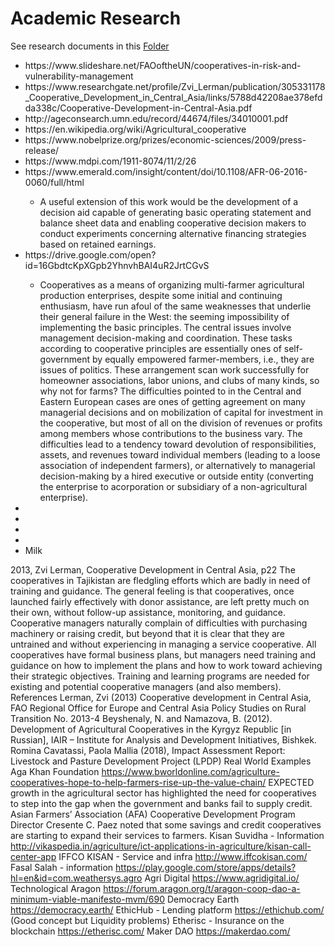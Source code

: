 <h1>Academic Research</h1>
See research documents in this <a href="https://github.com/amadeobrands/DexKon/tree/master/Research/documents" target="_blank">Folder</a>
<ul>
  <li>https://www.slideshare.net/FAOoftheUN/cooperatives-in-risk-and-vulnerability-management</li>
  <li>https://www.researchgate.net/profile/Zvi_Lerman/publication/305331178_Cooperative_Development_in_Central_Asia/links/5788d42208ae378efdda338c/Cooperative-Development-in-Central-Asia.pdf</li>
  <li>http://ageconsearch.umn.edu/record/44674/files/34010001.pdf</li>
  <li>https://en.wikipedia.org/wiki/Agricultural_cooperative</li>
  <li>https://www.nobelprize.org/prizes/economic-sciences/2009/press-release/</li>
  <li>https://www.mdpi.com/1911-8074/11/2/26</li>
  <li>https://www.emerald.com/insight/content/doi/10.1108/AFR-06-2016-0060/full/html</li>
    <ul>
      <li>A useful extension of this work would be the development of a decision aid capable of generating basic operating statement and balance sheet data and enabling cooperative decision makers to conduct experiments concerning alternative financing strategies based on retained earnings.</li>
    </ul>
  <li>https://drive.google.com/open?id=16GbdtcKpXGpb2YhnvhBAI4uR2JrtCGvS</li>
    <ul>
      <li>Cooperatives as a means of organizing multi-farmer agricultural production enterprises, despite some initial and continuing enthusiasm, have run afoul of the same weaknesses that underlie their general failure in the West: the seeming impossibility of implementing the basic principles. The central issues involve management decision-making and coordination. These tasks according to cooperative principles are essentially ones of self-government by equally empowered farmer-members, i.e., they are issues of politics. These arrangement scan work successfully for homeowner associations, labor unions, and clubs of many kinds, so why not for farms? The difficulties pointed to in the Central and Eastern European cases are ones of getting agreement on many managerial decisions and on mobilization of capital for investment in the cooperative, but most of all on the division of revenues or profits among members whose contributions to the business vary. The difficulties lead to a tendency toward devolution of responsibilities, assets, and revenues toward individual members (leading to a loose association of independent farmers), or alternatively to managerial decision-making by a hired executive or outside entity (converting the enterprise to acorporation or subsidiary of a non-agricultural enterprise).</li>
    </ul>
  <li></li>
  <li></li>
  <li></li>
  <li></li>
  


  
  
  <li>Milk</li>
</ul>

2013, Zvi Lerman, Cooperative Development in Central Asia, p22
The cooperatives in Tajikistan are fledgling efforts which are badly in need of training and guidance. The general feeling is that cooperatives, once launched fairly effectively with donor assistance, are left pretty much on their own, without follow-up assistance, monitoring, and guidance. Cooperative managers naturally complain of difficulties with purchasing machinery or raising credit, but beyond that it is clear that they are untrained and without experiencing in managing a service cooperative. All cooperatives have formal business plans, but managers need training and guidance on how to implement the plans and how to work toward achieving their strategic objectives. Training and learning programs are needed for existing and potential cooperative managers (and also members).
References
Lerman, Zvi (2013) Cooperative development in Central Asia, FAO Regional Office for Europe and Central Asia Policy Studies on Rural Transition No. 2013-4
Beyshenaly, N. and Namazova, B. (2012). Development of Agricultural Cooperatives in the Kyrgyz Republic [in Russian], IAIR – Institute for Analysis and Development Initiatives, Bishkek.
Romina Cavatassi, Paola Mallia (2018), Impact Assessment Report: Livestock and Pasture Development Project (LPDP)
Real World Examples
Aga Khan Foundation
https://www.bworldonline.com/agriculture-cooperatives-hope-to-help-farmers-rise-up-the-value-chain/
EXPECTED growth in the agricultural sector has highlighted the need for cooperatives to step into the gap when the government and banks fail to supply credit.
Asian Farmers’ Association (AFA) Cooperative Development Program Director Cresente C. Paez noted that some savings and credit cooperatives are starting to expand their services to farmers.
Kisan Suvidha - Information
http://vikaspedia.in/agriculture/ict-applications-in-agriculture/kisan-call-center-app
IFFCO KISAN - Service and infra
http://www.iffcokisan.com/
Fasal Salah - information
https://play.google.com/store/apps/details?hl=en&id=com.weathersys.agro
Agri Digital
https://www.agridigital.io/
Technological
Aragon
https://forum.aragon.org/t/aragon-coop-dao-a-minimum-viable-manifesto-mvm/690
Democracy Earth 
https://democracy.earth/
EthicHub - Lending platform
https://ethichub.com/ (Good concept but Liquidity problems)
Etherisc - Insurance on the blockchain
https://etherisc.com/
Maker DAO
https://makerdao.com/


